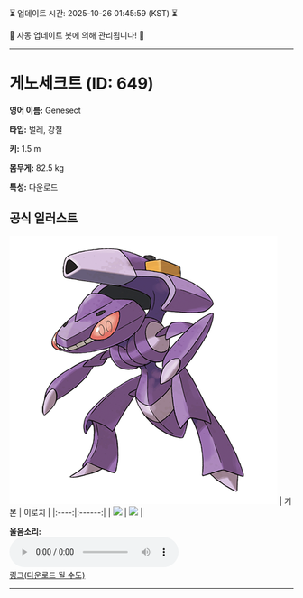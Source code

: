 
⏳ 업데이트 시간: 2025-10-26 01:45:59 (KST) ⏳

🤖 자동 업데이트 봇에 의해 관리됩니다! 🤖

---

# 게노세크트 (ID: 649)
**영어 이름:** Genesect

**타입:** 벌레, 강철

**키:** 1.5 m

**몸무게:** 82.5 kg

**특성:** 다운로드

## 공식 일러스트
![](https://raw.githubusercontent.com/PokeAPI/sprites/master/sprites/pokemon/other/official-artwork/649.png)
| 기본 | 이로치 |
|:----:|:------:|
| <img src="http://play.pokemonshowdown.com/sprites/ani/genesect.gif" width="200"> | <img src="http://play.pokemonshowdown.com/sprites/ani-shiny/genesect.gif" width="200"> |

**울음소리:**<br><audio controls src="https://raw.githubusercontent.com/PokeAPI/cries/main/cries/pokemon/latest/649.ogg"></audio><br> [링크(다운로드 될 수도)](https://raw.githubusercontent.com/PokeAPI/cries/main/cries/pokemon/latest/649.ogg)


---
